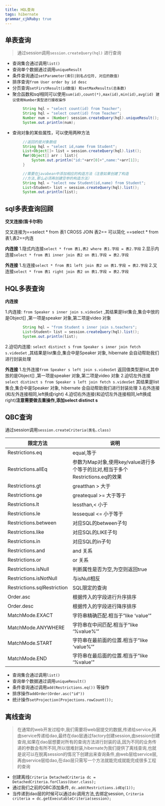 ```yaml
---
title: HQL查询 
tags: hibernate
grammar_cjkRuby: true
---
```


## 单表查询

>通过session调用`session.createQuery(hql)` 进行查询

 - 查询集合通过调用`list()`
 - 查询单个数据通过调用`uniqueResult`
 - 条件查询通过`setParameter(索引|别名占位符, 对应的数值)`
 - 排序查询`from User order by id desc`
 - 分页查询`setFirstResult(id数值) 和setMaxResults(总条数)`
 - 聚合函数和sql相同可以使用`sum(id),count(*),max(id),min(id),avg(id) 建议使用Number类型进行接收操作`

``` java
		String hql = "select count(id) from Teacher";
		String hql = "select count(id) from Teacher";
		Number num = (Number) session.createQuery(hql).uniqueResult();
		System.out.println(num);
```
 - 查询对象的某些属性，可以使用两种方法

``` java
		//返回的是对象数组
		String hql = "select id,name from Student";
		List<Object[]> list = session.createQuery(hql).list();
		for(Object[] arr : list){
			System.out.println("id:"+arr[0]+",name:"+arr[1]);
		}
```
``` java
		//需要在javabean中添加相应的构造方法（注意如果创建了构造
		//方法,那么必须再创建空参的构造方法）
		String hql = "select new Student(id,name) from Student";
		List<Student> list = session.createQuery(hql).list();
		System.out.println(list);
```
## sql多表查询回顾
**交叉连接(笛卡尔积)**

交叉连接为==select * from 表1 CROSS JOIN 表2== 可以简化 ==select  *  from 表1,表2==内连

**内连接**
1.隐式内连接`select * from 表1,表2 where 表1.字段 = 表2.字段`
2.显示内连接`select * from 表1 inner join 表2 on 表1.字段 = 表2.字段`

**外连接**
1.左连接`select * from 表1 left join 表2 on 表1.字段 = 表2.字段`
2.又连接`select * from 表1 right join 表2 on 表1.字段 = 表2.字段`

## HQL多表查询

**内连接**

1.内连接: `from Speaker s inner join s.videoSet` ,其结果是list集合,集合中放的是Object[] ,第一项是speaker 对象,第二项是video 对象

``` java
		String hql = "from Student s inner join s.teachers";
		List<Student> list = session.createQuery(hql).list();
		System.out.println(list);
```
2.迫切内连接: `select distinct s from Speaker s inner join fetch s.videoSet` ,其结果是list集合,集合中是Speaker 对象, hibernate 会自动帮助我们进行封装处理

**外连接**
1.左外连接`from Speaker s left join s.videoSet` 返回值类型是list,其中放的是Object[] ,第一项是speaker 对象,第二项是video 对象
2.迫切左外连接`select distinct s from Speaker s left join fetch s.videoSet` 其结果是list集合,集合中是Speaker 对象, hibernate 会自动帮助我们进行封装处理
3.右外连接(和左外连接相同,left换成right)
4.迫切右外连接(和迫切左外连接相同,left换成right)**注意需要做去重操作,添加select distinct s**

## QBC查询
通过session调用`session.createCriteria(类名.class)`

|限定方法|说明|
|-|-|
|Restrictions.eq | equal,等于|
|Restrictions.allEq | 参数为Map对象,使用key/value进行多个等于的比对,相当于多个Restrictions.eq的效果|
|Restrictions.gt  | greatthan > 大于|
|Restrictions.ge | greatequal >= 大于等于|
|Restrictions.lt   | lessthan,< 小于|
|Restrictions.le  |lessequal <= 小于等于|
|Restrictions.between| 对应SQL的between子句|
|Restrictions.like | 对应SQL的LIKE子句|
|Restrictions.in | 对应SQL的in子句|
|Restrictions.and | and 关系|
|Restrictions.or | or 关系|
|Restrictions.isNull | 判断属性是否为空,为空则返回true|
|Restrictions.isNotNull | 与isNull相反|
|Restrictions.sqlRestriction | SQL限定的查询|
|Order.asc | 根据传入的字段进行升序排序|
|Order.desc | 根据传入的字段进行降序排序|
|MatchMode.EXACT | 字符串精确匹配.相当于”like ‘value’”|
MatchMode.ANYWHERE | 字符串在中间匹配.相当于”like ‘%value%’”|
|MatchMode.START | 字符串在最前面的位置.相当于”like ‘value%’”|
|MatchMode.END | 字符串在最后面的位置.相当于”like ‘%value’”|

- 查询集合通过调用`list()`
- 查询单个数据通过调用`uniqueResult()`
- 条件查询通过调用`add(Restrictions.eq())` 等操作
- 排序操作`addOrder(Order.asc("id"))`
- 统计操作`setProjection(Projections.rowCount());`

## 离线查询

> 在通常的web开发过程中,我们需要将web层提交的数据,传递给service,再由service传递给dao,最终在dao层通过factory创建session,由session创建查询,如果在dao层想要对所有的查询方法进行封装的话,因为不同的业务传递的参数会有所不同,所以很难封装,hibernate为我们提供了离线查询,也就是说可以在脱离session的情况下创建出来查询条件,由web层给service层,再由service层给dao,在dao层只需写一个方法就能完成就能完成很多工程的查询

- 创建离线`Criteria DetachedCriteria dc = DetachedCriteria.forClass(User.class);`
- 通过我们之前的QBC添加条件, `dc.add(Restrictions.idEq(1));`
- 当传递到dao层的时候可以通过dc调用方法,去绑定session, `Criteria criteria =
dc.getExecutableCriteria(session);`

